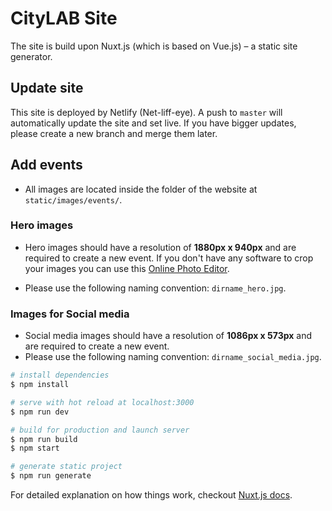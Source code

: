 # CityLAB Site

The site is build upon Nuxt.js (which is based on Vue.js) – a static site generator.

## Update site

This site is deployed by Netlify (Net-liff-eye). A push to ```master``` will automatically update the site and set live. If you have bigger updates, please create a new branch and merge them later.

## Add events

- All images are located inside the folder of the website at ```static/images/events/```.

### Hero images

- Hero images should have a resolution of **1880px x 940px** and are required to create a new event. If you don't have any software to crop your images you can use this [Online Photo Editor](https://www.befunky.com/create/crop-photo/).

- Please use the following naming convention: ```dirname_hero.jpg```.

### Images for Social media

- Social media images should have a resolution of **1086px x 573px** and are required to create a new event.
- Please use the following naming convention: ```dirname_social_media.jpg```.



``` bash
# install dependencies
$ npm install

# serve with hot reload at localhost:3000
$ npm run dev

# build for production and launch server
$ npm run build
$ npm start

# generate static project
$ npm run generate
```

For detailed explanation on how things work, checkout [Nuxt.js docs](https://nuxtjs.org).
